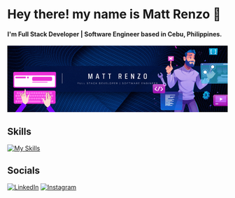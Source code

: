 # Hey there! my name is Matt Renzo 👋

#### I'm Full Stack Developer | Software Engineer based in Cebu, Philippines.
<img src="https://github.com/oznerta/oznerta/blob/main/githubreadme.gif?raw=true" autoplay loop>





## Skills

[![My Skills](https://skillicons.dev/icons?i=js,html,css,react,bootstrap,java,spring,sql)](https://skillicons.dev)

## Socials

[![LinkedIn](https://img.shields.io/badge/LinkedIn-0077B5?style=for-the-badge&logo=linkedin&logoColor=white)](https://www.linkedin.com/in/mattrenzo/)
[![Instagram](https://img.shields.io/badge/Instagram-E4405F?style=for-the-badge&logo=instagram&logoColor=white)](https://www.instagram.com/mtroctbg/)



